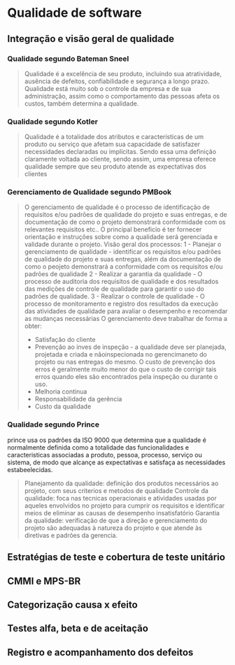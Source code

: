 # Qualidade de software
## Integração e visão geral de qualidade
### Qualidade segundo Bateman Sneel
> Qualidade é a excelência de seu produto, incluindo sua atratividade, ausência de defeitos, confiabilidade e segurança a longo prazo.
> Qualidade está muito sob o controle da empresa e de sua administração, assim como o comportamento das pessoas afeta os custos, também determina a qualidade.
### Qualidade segundo Kotler
> Qualidade é a totalidade dos atributos e características de um produto ou serviço que afetam sua capacidade de satisfazer necessidades declaradas ou implícitas. Sendo essa uma definição
claramente voltada ao cliente, sendo assim, uma empresa oferece qualidade sempre que seu produto atende as expectativas dos clientes
### Gerenciamento de Qualidade segundo PMBook
> O gerenciamento de qualidade é o processo de identificação de requisitos e/ou padrões de qualidade do projeto e suas entregas, e de documentação de como o projeto demonstrará conformidade com os relevantes requisitos etc.. O principal beneficio é ter fornecer orientação e instruções sobre como a qualidade será gerenciada e validade durante o projeto.
Visão geral dos processos:
1 - Planejar o gerenciamento de qualidade - identificar os requisitos e/ou padrões de qualidade do projeto e suas entregas, além da documentação de como o peojeto demonstrará a conformidade com os requisitos e/ou padrões de qualidade
2 - Realizar a garantia da qualidade - O processo de auditoria dos requisitos de qualidade e dos resultados das medições de controle de qualidade para garantir o uso do padrões de qualidade.
3 - Realizar o controle de qualidade - O processo de monitoramento e registro dos resultados da execução das atividades de qualidade para avaliar o desempenho e recomendar as mudanças necessárias
> O gerenciamento deve trabalhar de forma a obter:
> - Satisfação do cliente
> - Prevenção ao inves de inspeção - a qualidade deve ser planejada, projetada e criada e nãoinspecionada no gerencimaneto do projeto ou nas entregas do mesmo. O
> custo de prevenção dos erros é geralmente muito menor do que o custo de corrigir tais erros quando eles são encontrados pela inspeção ou durante o uso.
> - Melhoria continua
> - Responsabilidade da gerência
> - Custo da qualidade
  
### Qualidade segundo Prince
prince usa os padrões da ISO 9000 que determina que a qualidade é normalmente definida como a totalidade das funcionalidades
e caracteristicas associadas a produto, pessoa, processo, serviço ou sistema, de modo que alcançe as expectativas e satisfaça as necessidades
estabeelecidas.
> Planejamento da qualidade: definição dos produtos necessários ao projeto, com seus criterios e metodos de qualidade
> Controle da qualidade: foca nas tecnicas operacionais e atividades usadas por aqueles envolvidos no projeto para cumprir os requisitos e identificar meios de eliminar as causas de desempenho insatisfatório
> Garantia da qualidade: verificação de que a direção e gerenciamento do projeto são adequadas à natureza do projeto e que atende às diretivas e padrões da gerencia.
> 
## Estratégias de teste e cobertura de teste unitário
## CMMI e MPS-BR
## Categorização causa x efeito
## Testes alfa, beta e de aceitação
## Registro e acompanhamento dos defeitos

